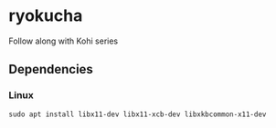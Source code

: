 # ryokucha

Follow along with Kohi series

## Dependencies

### Linux

`sudo apt install libx11-dev libx11-xcb-dev libxkbcommon-x11-dev`